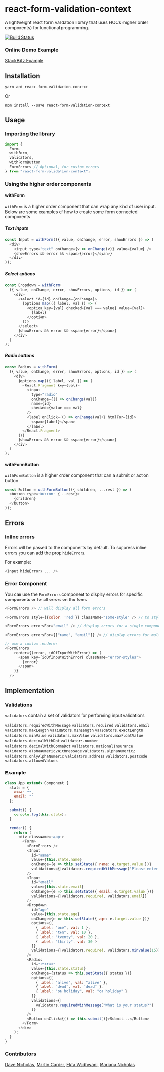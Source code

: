 # react-form-validation-context

A lightweight react form validation library that uses HOCs (higher order components) for functional programming.

[![Build Status](https://travis-ci.org/dave-nicholas/react-form-validation-context.svg?branch=master)](https://travis-ci.org/dave-nicholas/react-form-validation-context)


### Online Demo Example

[StackBlitz Example](https://stackblitz.com/edit/react-form-validation-context)

## Installation

```
yarn add react-form-validation-context
```

Or 

```
npm install --save react-form-validation-context
```

## Usage

### Importing the library

```javascript 
import {
  Form,
  withForm,
  validators,
  withFormButton,
  FormErrors // Optional, for custom errors
} from "react-form-validation-context";
```

### Using the higher order components

#### withForm

`withForm` is a higher order component that can wrap any kind of user input.
Below are some examples of how to create some form connected components

##### Text inputs

```javascript
const Input = withForm(({ value, onChange, error, showErrors }) => (
  <div>
    <input type="text" onChange={v => onChange(v)} value={value} />
    {showErrors && error && <span>{error}</span>}
  </div>
));
```

##### Select options

```javascript
const Dropdown = withForm(
  ({ value, onChange, error, showErrors, options, id }) => (
    <div>
      <select id={id} onChange={onChange}>
        {options.map(({ label, val }) => (
          <option key={val} checked={val === value} value={val}>
            {label}
          </option>
        ))}
      </select>
      {showErrors && error && <span>{error}</span>}
    </div>
  )
);
```

##### Radio buttons

```javascript
const Radios = withForm(
  ({ value, onChange, error, showErrors, options, id }) => (
    <div>
      {options.map(({ label, val }) => (
        <React.Fragment key={val}>
          <input
            type="radio"
            onChange={() => onChange(val)}
            name={id}
            checked={value === val}
          />
          <label onClick={() => onChange(val)} htmlFor={id}>
            <span>{label}</span>
          </label>
        </React.Fragment>
      ))}
      {showErrors && error && <span>{error}</span>}
    </div>
  )
);
```


#### withFormButton

`withFormButton` is a higher order component that can a submit or action button

```javascript
const Button = withFormButton(({ children, ...rest }) => (
  <button type="button" {...rest}>
    {children}
  </button>
));
```

## Errors

### Inline errors

Errors will be passed to the components by default.
To suppress inline errors you can add the prop `hideErrors`.

For example: 

```Javascript
<Input hideErrors ... />
```

### Error Component

You can use the `FormErrors` component to display errors for specific components or for all errors on the form.

```javascript
<FormErrors /> // will display all form errors

<FormErrors style={{color: 'red'}} className="some-style" /> // to style errors you may pass props

<FormErrors errorsFor="email" /> // display errors for a single component

<FormErrors errorsFor={["name", "email"]} /> // display errors for multiple components

// use a custom renderer
<FormErrors
    render={(error, idOfInputWithError) => (
      <span key={idOfInputWithError} className="error-styles">
        {error}
      </span>
    )}
  />
```

## Implementation

### Validations

`validators` contain a set of validators for performing input validations


`validators.requiredWithMessage`
`validators.required`
`validators.email`
`validators.maxLength`
`validators.minLength`
`validators.exactLength`
`validators.minValue`
`validators.maxValue`
`validators.maxFloatValue`
`validators.decimalWithDot`
`validators.number`
`validators.decimalWithCommaDot`
`validators.nationalInsurance`
`validators.alphaNumeric2WithMessage`
`validators.alphaNumeric2`
`validators.onlyAlphaNumeric`
`validators.address`
`validators.postcode`
`validators.allowedValues`


### Example

```javascript
class App extends Component {
  state = {
    name: "",
    email: ""
  };

  submit() {
    console.log(this.state);
  }

  render() {
    return (
      <div className="App">
        <Form>
          <FormErrors />
          <Input
            id="name"
            value={this.state.name}
            onChange={e => this.setState({ name: e.target.value })}
            validations={[validators.requiredWithMessage('Please enter a name'), validators.maxLength(20)]}
          />
          <Input
            id="email"
            value={this.state.email}
            onChange={e => this.setState({ email: e.target.value })}
            validations={[validators.required, validators.email]}
          />
          <Dropdown
            id="age"
            value={this.state.age}
            onChange={e => this.setState({ age: e.target.value })}
            options={[
              { label: "one", val: 1 },
              { label: "ten", val: 10 },
              { label: "twenty", val: 20 },
              { label: "thirty", val: 30 }
            ]}
            validations={[validators.required, validators.minValue(15)]}
          />
          <Radios
            id="status"
            value={this.state.status}
            onChange={status => this.setState({ status })}
            options={[
              { label: "alive", val: "alive" },
              { label: "dead", val: "dead" },
              { label: "on holiday", val: "on holiday" }
            ]}
            validations={[
              validators.requiredWithMessage("What is your status?")
            ]}
          />
          <Button onClick={() => this.submit()}>Submit...</Button>
        </Form>
      </div>
    );
  }
}

```



### Contributors

[Dave Nicholas](https://github.com/dave-nicholas), [Martin Carder](https://github.com/MartinCarder), [Ekta Wadhwani](https://github.com/EktaWadhwani), [Mariana Nicholas](https://github.com/manicholas) 
